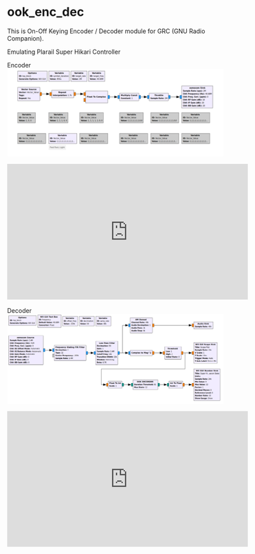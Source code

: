 # ook_enc_dec
This is On-Off Keying Encoder / Decoder module for GRC (GNU Radio Companion).

Emulating Plarail Super Hikari Controller

Encoder
<img src="https://github.com/7m4mon/ook_enc_dec/blob/master/pla_hikari_ctrl_tx.grc.png" alt="pla_hikari_ctrl_tx" title="">
<iframe width="560" height="315" src="https://www.youtube.com/embed/CtZ702Q3BS4" frameborder="0" allow="accelerometer; autoplay; encrypted-media; gyroscope; picture-in-picture" allowfullscreen></iframe>

Decoder
<img src="https://github.com/7m4mon/ook_enc_dec/blob/master/pla_hikari_ctrl_rx.grc.png" alt="pla_hikari_ctrl_rx" title="">
<iframe width="560" height="315" src="https://www.youtube.com/embed/a6-1rCbQ5Ik" frameborder="0" allow="accelerometer; autoplay; encrypted-media; gyroscope; picture-in-picture" allowfullscreen></iframe>


